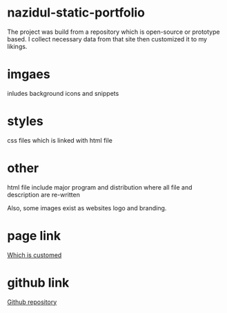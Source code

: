 # nazidul-static-portfolio
The project was build from a repository which is open-source or prototype based.
I collect necessary data from that site then customized it to my likings.

# imgaes 
inludes background icons and snippets

# styles 

css files which is linked with html file

# other 
html file include major program and distribution
where all file and description are re-written

Also, some images exist as websites logo and branding.

# page link
<a href="https://misbah-ul-hoq.github.io/developer-portfolio/"> Which is customed </a>

# github link
<a href="https://github.com/misbah-ul-hoq/developer-portfolio/tree/main"> Github repository </a>
